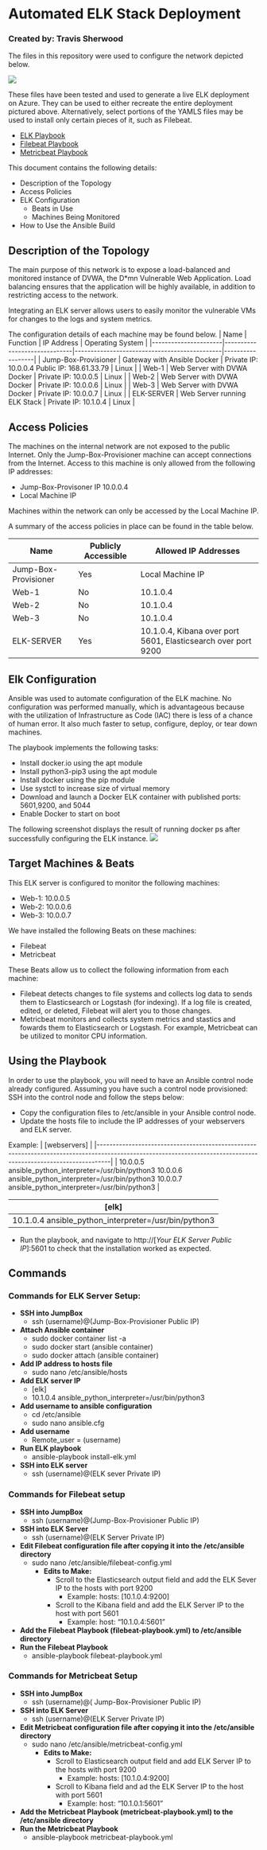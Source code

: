 # Automated ELK Stack Deployment
### Created by: Travis Sherwood

The files in this repository were used to configure the network depicted below.

![](https://github.com/projects-ts/Project-Portfolio-for-GWU-Cybersecurity-Bootcamp/blob/main/Diagrams/Azure%20Network%20Diagram%20with%20ELK%20Stack%20Configuration%20for%20Cloud%20Monitoring.png)

These files have been tested and used to generate a live ELK deployment on Azure. They can be used to either recreate the entire deployment pictured above. Alternatively, select portions of the YAMLS files may be used to install only certain pieces of it, such as Filebeat.

* [ELK Playbook](https://github.com/projects-ts/Project-Portfolio-for-GWU-Cybersecurity-Bootcamp/blob/main/Ansible/ELK%20Stack/install-elk.yml)
* [Filebeat Playbook](https://github.com/projects-ts/Project-Portfolio-for-GWU-Cybersecurity-Bootcamp/blob/main/Ansible/Filbeat%20Installation/filebeat-playbook.yml)
* [Metricbeat Playbook](https://github.com/projects-ts/Project-Portfolio-for-GWU-Cybersecurity-Bootcamp/blob/main/Ansible/Metricbeat%20Installation/metricbeat-playbook.yml)

This document contains the following details:

* Description of the Topology
* Access Policies
* ELK Configuration
  * Beats in Use
  * Machines Being Monitored
* How to Use the Ansible Build

## Description of the Topology
The main purpose of this network is to expose a load-balanced and monitored instance of DVWA, the D*mn Vulnerable Web Application.
Load balancing ensures that the application will be highly available, in addition to restricting access to the network.

Integrating an ELK server allows users to easily monitor the vulnerable VMs for changes to the logs and system metrics.

The configuration details of each machine may be found below.
| Name                 | Function                     | IP Address                                   | Operating System |
|----------------------|------------------------------|----------------------------------------------|------------------|
| Jump-Box-Provisioner | Gateway with Ansible Docker  | Private IP: 10.0.0.4 Public IP: 168.61.33.79 | Linux            |
| Web-1                | Web Server with DVWA Docker  | Private IP: 10.0.0.5                         | Linux            |
| Web-2                | Web Server with DVWA Docker  | Private IP: 10.0.0.6                         | Linux            |
| Web-3                | Web Server with DVWA Docker  | Private IP: 10.0.0.7                         | Linux            |
| ELK-SERVER           | Web Server running ELK Stack | Private IP: 10.1.0.4                         | Linux            |

## Access Policies
The machines on the internal network are not exposed to the public Internet.
Only the Jump-Box-Provisioner machine can accept connections from the Internet. Access to this machine is only allowed from the following IP addresses:

* Jump-Box-Provisoner IP 10.0.0.4
* Local Machine IP

Machines within the network can only be accessed by the Local Machine IP.

A summary of the access policies in place can be found in the table below.

| Name                 | Publicly Accessible | Allowed IP Addresses                                          |
|----------------------|---------------------|---------------------------------------------------------------|
| Jump-Box-Provisioner | Yes                 | Local Machine IP                                              |
| Web-1                | No                  | 10.1.0.4                                                      |
| Web-2                | No                  | 10.1.0.4                                                      |
| Web-3                | No                  | 10.1.0.4                                                      |
| ELK-SERVER           | Yes                 | 10.1.0.4, Kibana over port 5601, Elasticsearch over port 9200 |

## Elk Configuration
Ansible was used to automate configuration of the ELK machine. No configuration was performed manually, which is advantageous because with the utilization of Infrastructure as Code (IAC) there is less of a chance of human error. It also much faster to setup, configure, deploy, or tear down machines. 

The playbook implements the following tasks:
* Install docker.io using the apt module
* Install python3-pip3 using the apt module
* Install docker using the pip module
* Use systctl to increase size of virtual memory
* Download and launch a Docker ELK container with published ports: 5601,9200, and 5044
* Enable Docker to start on boot

The following screenshot displays the result of running docker ps after successfully configuring the ELK instance.
![](https://github.com/projects-ts/Project-Portfolio-for-GWU-Cybersecurity-Bootcamp/blob/main/Diagrams/docker_ps_output.PNG)

## Target Machines & Beats
This ELK server is configured to monitor the following machines:

* Web-1: 10.0.0.5
* Web-2: 10.0.0.6
* Web-3: 10.0.0.7

We have installed the following Beats on these machines:

* Filebeat
* Metricbeat

These Beats allow us to collect the following information from each machine:

* Filebeat detects changes to file systems and collects log data to sends them to Elasticsearch or Logstash (for indexing). If a log file is created, edited, or deleted, Filebeat will alert you to those changes.
* Metricbeat monitors and collects system metrics and stastics and fowards them to Elasticsearch or Logstash. For example, Metricbeat can be utilized to monitor CPU information.

## Using the Playbook
In order to use the playbook, you will need to have an Ansible control node already configured. Assuming you have such a control node provisioned:
SSH into the control node and follow the steps below:

* Copy the configuration files to /etc/ansible in your Ansible control node.
* Update the hosts file to include the IP addresses of your webservers and ELK server.

Example: 
| [webservers]                                                                                                                                                   |
|----------------------------------------------------------------------------------------------------------------------------------------------------------------|
| 10.0.0.5 ansible_python_interpreter=/usr/bin/python3 
10.0.0.6 ansible_python_interpreter=/usr/bin/python3 
10.0.0.7 ansible_python_interpreter=/usr/bin/python3 |

| [elk]                                                |
|------------------------------------------------------|
| 10.1.0.4 ansible_python_interpreter=/usr/bin/python3 |

* Run the playbook, and navigate to http://[*Your ELK Server Public IP*]:5601 to check that the installation worked as expected.

## Commands
### Commands for ELK Server Setup:

- **SSH into JumpBox**
  - ssh (username)@(Jump-Box-Provisioner Public IP)
- **Attach Ansible container**
  - sudo docker container list -a
  - sudo docker start (ansible container)
  - sudo docker attach (ansible container)
- **Add IP address to hosts file**
  - sudo nano /etc/ansible/hosts
- **Add ELK server IP**
  - [elk]
  - 10.1.0.4 ansible\_python\_interpreter=/usr/bin/python3
- **Add username to ansible configuration**
  - cd /etc/ansible
  - sudo nano ansible.cfg
- **Add username**
  - Remote\_user = (username)
- **Run ELK playbook**
  - ansible-playbook install-elk.yml
- **SSH into ELK server**
  - ssh (username)@(ELK sever Private IP)

### Commands for Filebeat setup

- **SSH into JumpBox**
  - ssh (username)@(Jump-Box-Provisioner Public IP)
- **SSH into ELK Server**
  - ssh (username)@(ELK Server Private IP)
- **Edit Filebeat configuration file after copying it into the /etc/ansible directory**
  - sudo nano /etc/ansible/filebeat-config.yml
    - **Edits to Make:** 
      - Scroll to the Elasticsearch output field and add the ELK Sever IP to the hosts with port 9200
        - Example: hosts: [10.1.0.4:9200]
      - Scroll to the Kibana field and add the ELK Server IP to the host with port 5601
        - Example: host: “10.1.0.4:5601”
- **Add the Filebeat Playbook (filebeat-playbook.yml) to /etc/ansible directory**
- **Run the Filebeat Playbook**
  - ansible-playbook filebeat-playbook.yml

### Commands for Metricbeat Setup

- **SSH into JumpBox**
  - ssh (username)@( Jump-Box-Provisioner Public IP)
- **SSH into ELK Server**
  - ssh (username)@(ELK Server Private IP)
- **Edit Metricbeat configuration file after copying it into the /etc/ansible directory**
  - sudo nano /etc/ansible/metricbeat-config.yml
    - **Edits to Make:**
      - Scroll to Elasticsearch output field and add ELK Server IP to the hosts with port 9200
        - Example: hosts: [10.1.0.4:9200]
      - Scroll to Kibana field and ad the ELK Server IP to the host with port 5601
        - Example: host: “10.1.0.1:5601”
- **Add the Metricbeat Playbook (metricbeat-playbook.yml) to the /etc/ansible directory**
- **Run the Metricbeat Playbook**
  - ansible-playbook metricbeat-playbook.yml
